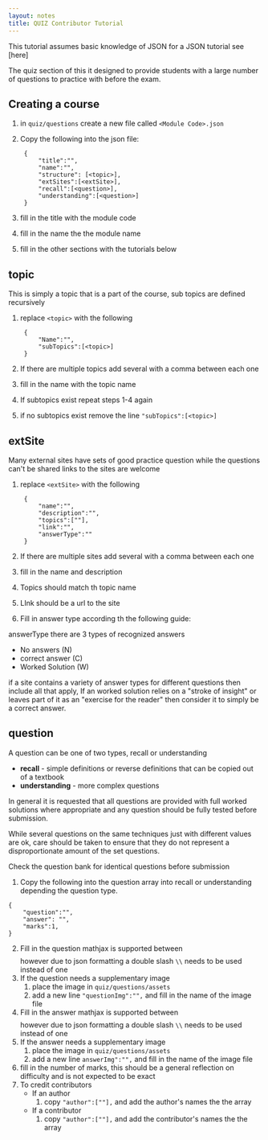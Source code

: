 ```yaml
---
layout: notes
title: QUIZ Contributor Tutorial
---
```

This tutorial assumes basic knowledge of JSON for a JSON tutorial see [here]

The quiz section of this it designed to provide students with a large number of questions to practice with before the exam.

## Creating a course

1. in `quiz/questions` create a new file called `<Module Code>.json`
2. Copy the following into the json file:

        {
            "title":"",
            "name":"",
            "structure": [<topic>],
            "extSites":[<extSite>],
            "recall":[<question>],
            "understanding":[<question>]
        }


3. fill in the title with the module code
4. fill in the name the the module name
5. fill in the other sections with the tutorials below


## topic
This is simply a topic that is a part of the course, sub topics are defined recursively

1. replace `<topic>` with the following


        {
            "Name":"",
            "subTopics":[<topic>]
        }
2. If there are multiple topics add several with a comma between each one 
3. fill in the name with the topic name
4. If subtopics exist repeat steps 1-4 again
5. if no subtopics exist remove the line `"subTopics":[<topic>]`

## extSite

Many external sites have sets of good practice question while the questions can't be shared links to the sites are welcome

1. replace `<extSite>` with the following 

        {
            "name":"",
            "description":"",
            "topics":[""],
            "link":"",
            "answerType":""
        }
2. If there are multiple sites add several with a comma between each one 
3. fill in the name and description
4. Topics should match  th topic name
5. LInk should be a url to the site
6. Fill in answer type according th the following guide:

answerType there are 3 types of recognized answers
* No answers (N)
* correct answer (C)
* Worked Solution (W)

if a site contains a variety of answer types for different questions then include all that apply, If an worked solution relies on a "stroke of insight" or leaves part of it as an "exercise for the reader" then consider it to simply be a correct answer.


## question

A question can be one of two types, recall or understanding

* __recall__ - simple definitions or reverse definitions that can be copied out of a textbook
* __understanding__ - more complex questions

In general it is requested that all questions are provided with full worked solutions where appropriate and any question should be fully tested before submission.

While several questions on the same techniques just with different values are ok, care should be
taken to ensure that they do not represent a disproportionate amount of the set questions.

Check the question bank for identical questions before submission


1. Copy the following into the question array into recall or understanding depending the question type.  
```
{
    "question":"",
    "answer": "",
    "marks":1,         
}
```
2. Fill in the question mathjax is supported between $$ $$ however due to json formatting a double slash `\\` needs to be used instead of one
3. If the question needs a supplementary image
   1. place the image in `quiz/questions/assets`
   2. add a new line `"questionImg":"",` and fill in the name of the image file
3. Fill in the answer mathjax is supported between $$ $$ however due to json formatting a double slash `\\` needs to be used instead of one
4. If the answer needs a supplementary image
   1. place the image in `quiz/questions/assets`
   2. add a new line `answerImg":"",` and fill in the name of the image file 
5. fill in the number of marks, this should be a general reflection on difficulty and is not expected to be exact
6. To credit contributors
   * If an author
        1. copy `"author":[""],` and add the author's names the the array
   * If a contributor 
        1. copy `"author":[""],` and add the contributor's names the the array

